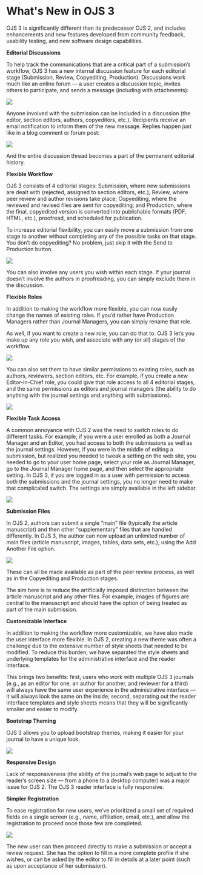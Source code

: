 # What's New in OJS 3

OJS 3 is significantly different than its predecessor OJS 2, and includes enhancements and new features developed from community feedback, usability testing, and new software design capabilities.

**Editorial Discussions**

To help track the communications that are a critical part of a submission’s workflow, OJS 3 has a new internal discussion feature for each editorial stage (Submission, Review, Copyediting, Production). Discussions work much like an online forum — a user creates a discussion topic, invites others to participate, and sends a message (including with attachments):

![](https://pkp.sfu.ca/wp-content/uploads/2016/08/shot1-300x75.png)

Anyone involved with the submission can be included in a discussion (the editor, section editors, authors, copyeditors, etc.). Recipients receive an email notification to inform them of the new message. Replies happen just like in a blog comment or forum post:

![](https://pkp.sfu.ca/wp-content/uploads/2016/08/shot2-300x222.png)

And the entire discussion thread becomes a part of the permanent editorial history.

 
**Flexible Workflow**

OJS 3 consists of 4 editorial stages: Submission, where new submissions are dealt with (rejected, assigned to section editors, etc.); Review, where peer review and author revisions take place; Copyediting, where the reviewed and revised files are sent for copyediting; and Production, where the final, copyedited version is converted into publishable formats (PDF, HTML, etc.), proofread, and scheduled for publication.

To increase editorial flexibility, you can easily move a submission from one stage to another without completing any of the possible tasks on that stage. You don’t do copyediting? No problem, just skip it with the Send to Production button.

![](https://pkp.sfu.ca/wp-content/uploads/2016/08/shot3.png)

You can also involve any users you wish within each stage. If your journal doesn’t involve the authors in proofreading, you can simply exclude them in the discussion.

**Flexible Roles**

In addition to making the workflow more flexible, you can now easily change the names of existing roles. If you’d rather have Production Managers rather than Journal Managers, you can simply rename that role.

As well, if you want to create a new role, you can do that to. OJS 3 let’s you make up any role you wish, and associate with any (or all) stages of the workflow.

![](https://pkp.sfu.ca/wp-content/uploads/2016/08/shot4-300x121.png)

You can also set them to have similar permissions to existing roles, such as authors, reviewers, section editors, etc. For example, if you create a new Editor-in-Chief role, you could give that role access to all 4 editorial stages, and the same permissions as editors and journal managers (the ability to do anything with the journal settings and anything with submissions).

![](https://pkp.sfu.ca/wp-content/uploads/2016/08/shot5-300x233.png)

**Flexible Task Access**

A common annoyance with OJS 2 was the need to switch roles to do different tasks. For example, if you were a user enrolled as both a Journal Manager and an Editor, you had access to both the submissions as well as the journal settings. However, if you were in the middle of editing a submission, but realized you needed to tweak a setting on the web site, you needed to go to your user home page, select your role as Journal Manager, go to the Journal Manager home page, and then select the appropriate setting. In OJS 3, if you are logged in as a user with permission to access both the submissions and the journal settings, you no longer need to make that complicated switch. The settings are simply available in the left sidebar.

![](https://pkp.sfu.ca/wp-content/uploads/2016/08/shot6-300x149.png)

**Submission Files**

In OJS 2, authors can submit a single “main” file (typically the article manuscript) and then other “supplementary” files that are handled differently. In OJS 3, the author can now upload an unlimited number of main files (article manuscript, images, tables, data sets, etc.), using the Add Another File option.

![](https://pkp.sfu.ca/wp-content/uploads/2016/08/shot7-300x145.png)

These can all be made available as part of the peer review process, as well as in the Copyediting and Production stages.

The aim here is to reduce the artificially imposed distinction between the article manuscript and any other files. For example, images of figures are central to the manuscript and should have the option of being treated as part of the main submission.

**Customizable Interface**

In addition to making the workflow more customizable, we have also made the user interface more flexible. In OJS 2, creating a new theme was often a challenge due to the extensive number of style sheets that needed to be modified. To reduce this burden, we have separated the style sheets and underlying templates for the administrative interface and the reader interface.

This brings two benefits: first, users who work with multiple OJS 3 journals (e.g., as an editor for one, an author for another, and reviewer for a third) will always have the same user experience in the administrative interface — it will always look the same on the inside; second, separating out the reader interface templates and style sheets means that they will be significantly smaller and easier to modify.

**Bootstrap Theming**

OJS 3 allows you to upload bootstrap themes, making it easier for your journal to have a unique look.

![](https://pkp.sfu.ca/wp-content/uploads/2016/05/bootstrap-themes-300x198.gif)

**Responsive Design**

Lack of responsiveness (the ability of the journal’s web page to adjust to the reader’s screen size — from a phone to a desktop computer) was a major issue for OJS 2. The OJS 3 reader interface is fully responsive.

**Simpler Registration**

To ease registration for new users, we’ve prioritized a small set of required fields on a single screen (e.g., name, affiliation, email, etc.), and allow the registration to proceed once those few are completed.

![](https://pkp.sfu.ca/wp-content/uploads/2016/08/shot8-134x300.png)

The new user can then proceed directly to make a submission or accept a review request. She has the option to fill in a more complete profile if she wishes, or can be asked by the editor to fill in details at a later point (such as upon acceptance of her submission).